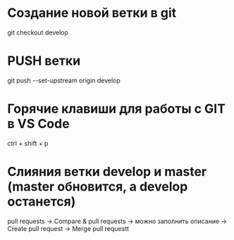 # Создание новой ветки в git
git checkout develop
# PUSH ветки
git push --set-upstream origin develop
# Горячие клавиши для работы с GIT в VS Code
ctrl + shift + p
# Слияния ветки develop и master (master обновится, а develop останется)
pull requests -> Compare & pull requests -> можно заполнить описание -> Create pull request -> Merge pull requestt
